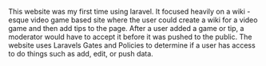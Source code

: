 This website was my first time using laravel. It focused heavily on a wiki - esque video game based site where the user could create a wiki for a video game and then add tips to the page. After a user added a game or tip, a moderator would have to accept it before it was pushed to the public. The website uses Laravels Gates and Policies to determine if a user has access to do things such as add, edit, or push data.
